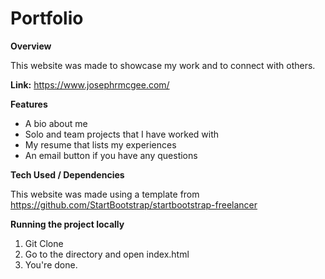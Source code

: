 # Portfolio 

<b>Overview</b>

This website was made to showcase my work and to connect with others. 

<b>Link:</b> https://www.josephrmcgee.com/ 

<b>Features</b>
<ul>
  <li> A bio about me</li>
  <li> Solo and team projects that I have worked with</li>
  <li>My resume that lists my experiences</li>
  <li>An email button if you have any questions</li>
</ul>
<b>Tech Used / Dependencies</b>

This website was made using a template from https://github.com/StartBootstrap/startbootstrap-freelancer 

<b>Running the project locally</b>
<ol>
  <li>Git Clone</li>
  <li>Go to the directory and open index.html</li>
  <li>You're done.</li>
</ol>
